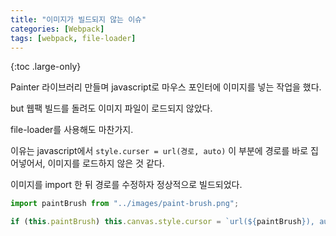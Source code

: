```yaml
---
title: "이미지가 빌드되지 않는 이슈"
categories: [Webpack]
tags: [webpack, file-loader]
---
```


{:toc .large-only}

Painter 라이브러리 만들며 javascript로 마우스 포인터에 이미지를 넣는 작업을 했다.

but 웹팩 빌드를 돌려도 이미지 파일이 로드되지 않았다.

file-loader를 사용해도 마찬가지.

이유는 javascript에서 `style.curser = url(경로, auto)` 이 부분에 경로를 바로 집어넣어서, 이미지를 로드하지 않은 것 같다.

이미지를 import 한 뒤 경로를 수정하자 정상적으로 빌드되었다.

```js
import paintBrush from "../images/paint-brush.png";

if (this.paintBrush) this.canvas.style.cursor = `url(${paintBrush}), auto`;
```
